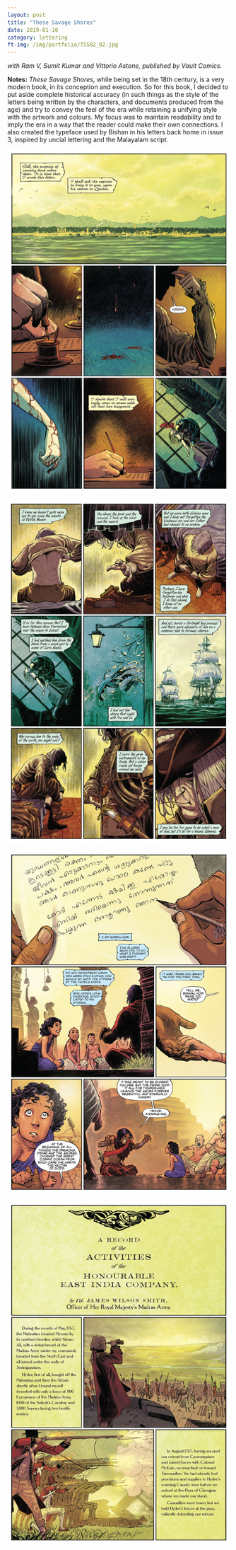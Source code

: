 ```yaml
---
layout: post
title: "These Savage Shores"
date: 2019-01-10
category: lettering
ft-img: /img/portfolio/TSS02_02.jpg
---
```

_with Ram V, Sumit Kumar and Vittorio Astone, published by Vault Comics._

**Notes:** _These Savage Shores_, while being set in the 18th century, is a very modern book, in its conception and execution. So for this book, I decided to put aside complete historical accuracy (in such things as the style of the letters being written by the characters, and documents produced from the age) and try to convey the feel of the era while retaining a unifying style with the artwork and colours. My focus was to maintain readability and to imply the era in a way that the reader could make their own connections. I also created the typeface used by Bishan in his letters back home in issue 3, inspired by uncial lettering and the Malayalam script.

![These Savage Shores #1](/img/portfolio/TSS01_04.jpg "These Savage Shores #1")

![These Savage Shores #2](/img/portfolio/TSS02_02.jpg "These Savage Shores #2")

![These Savage Shores #3](/img/portfolio/TSS03_18.jpg "These Savage Shores #3")

![These Savage Shores #3](/img/portfolio/TSS03_22.jpg "These Savage Shores #3")